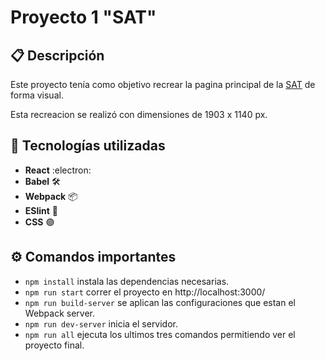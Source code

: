 # Proyecto 1 "SAT"

## 📋 Descripción
Este proyecto tenía como objetivo recrear la pagina principal de la [SAT](https://portal.sat.gob.gt/portal/) de forma visual.

Esta recreacion se realizó con dimensiones de 1903 x 1140 px.

## 🚀 Tecnologías utilizadas
- **React** :electron:
-  **Babel** 🛠
- **Webpack** :package:
- **ESlint** :red_circle:
-  **CSS**  :purple_circle:

## ⚙️ Comandos importantes
- ```npm install``` instala las dependencias necesarias.
- ```npm run start``` correr el proyecto en http://localhost:3000/
- ```npm run build-server``` se aplican las configuraciones que estan el Webpack server.
- ```npm run dev-server``` inicia el servidor.
- ```npm run all``` ejecuta los ultimos tres comandos permitiendo ver el proyecto final.